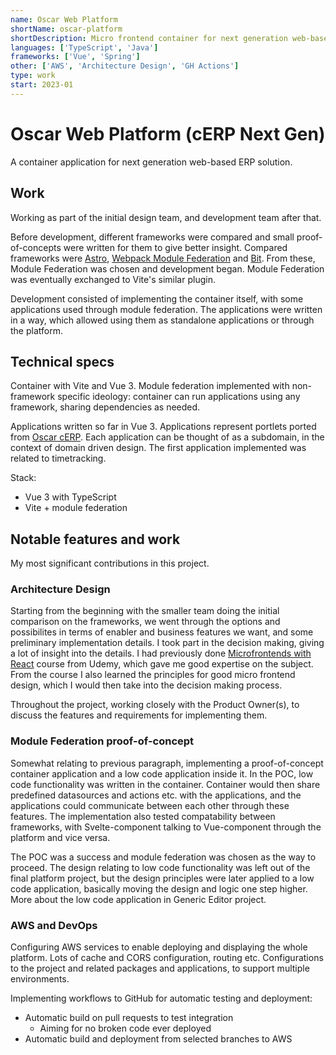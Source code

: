 ```yaml
---
name: Oscar Web Platform
shortName: oscar-platform
shortDescription: Micro frontend container for next generation web-based ERP
languages: ['TypeScript', 'Java']
frameworks: ['Vue', 'Spring']
other: ['AWS', 'Architecture Design', 'GH Actions']
type: work
start: 2023-01
---
```


# Oscar Web Platform (cERP Next Gen)

A container application for next generation web-based ERP solution.

## Work

Working as part of the initial design team, and development team after that. 

Before development, different frameworks were compared and small proof-of-concepts were
written for them to give better insight. Compared frameworks were [Astro](https://astro.build/), 
[Webpack Module Federation](https://webpack.js.org/concepts/module-federation/) 
and [Bit](https://bit.dev/). From these, Module Federation was chosen and development began.
Module Federation was eventually exchanged to Vite's similar plugin.

Development consisted of implementing the container itself, with some applications used through
module federation. The applications were written in a way, which allowed using them as standalone
applications or through the platform.

## Technical specs

Container with Vite and Vue 3. Module federation implemented with non-framework specific
ideology: container can run applications using any framework, sharing dependencies as needed.

Applications written so far in Vue 3. Applications represent portlets ported from [Oscar cERP](/project/cerp/).
Each application can be thought of as a subdomain, in the context of domain driven design. The first application
implemented was related to timetracking.

Stack:
- Vue 3 with TypeScript
- Vite + module federation

## Notable features and work

My most significant contributions in this project.

### Architecture Design

Starting from the beginning with the smaller team doing the initial comparison on the frameworks, we went 
through the options and possibilites in terms of enabler and business features  we want, and some preliminary implementation details.
I took part in the decision making, giving a lot of insight into the details. I had previously done 
[Microfrontends with React](https://www.udemy.com/certificate/UC-a0712b34-c6ba-41a7-a9cc-64d3fe80cd3a/) course from Udemy,
which gave me good expertise on the subject. From the course I also learned the principles for good micro frontend design,
which I would then take into the decision making process.

Throughout the project, working closely with the Product Owner(s), to discuss the features and requirements for
implementing them.

### Module Federation proof-of-concept

Somewhat relating to previous paragraph, implementing a proof-of-concept container application and a low code application
inside it. In the POC, low code functionality was written in the container. Container would then share predefined datasources
and actions etc. with the applications, and the applications could communicate between each other through these features. 
The implementation also tested compatability between frameworks, with Svelte-component talking to Vue-component through
the platform and vice versa. 

The POC was a success and module federation was chosen as the way to proceed. The design relating to low code functionality
was left out of the final platform project, but the design principles were later applied to a low code application, basically
moving the design and logic one step higher. More about the low code application in Generic Editor project.

### AWS and DevOps

Configuring AWS services to enable deploying and displaying the whole platform. Lots of cache and CORS configuration,
routing etc. Configurations to the project and related packages and applications, to support multiple environments.

Implementing workflows to GitHub for automatic testing and deployment:
- Automatic build on pull requests to test integration
  - Aiming for no broken code ever deployed
- Automatic build and deployment from selected branches to AWS

